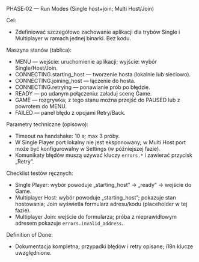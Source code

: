 PHASE‑02 — Run Modes (Single host+join; Multi Host/Join)

Cel:
- Zdefiniować szczegółowo zachowanie aplikacji dla trybów Single i Multiplayer w ramach jednej binarki. Bez kodu.

Maszyna stanów (tablica):
- MENU — wejście: uruchomienie aplikacji; wyjście: wybór Single/Host/Join.  
- CONNECTING.starting_host — tworzenie hosta (lokalnie lub sieciowo).  
- CONNECTING.joining_host — łączenie do hosta.  
- CONNECTING.retrying — ponawianie prób po błędzie.  
- READY — po udanym połączeniu: załaduj scenę Game.  
- GAME — rozgrywka; z tego stanu można przejść do PAUSED lub z powrotem do MENU.  
- FAILED — panel błędu z opcjami Retry/Back.

Parametry techniczne (opisowo):
- Timeout na handshake: 10 s; max 3 próby.  
- W Single Player port lokalny nie jest eksponowany; w Multi Host port może być konfigurowalny w Settings (w późniejszej fazie).  
- Komunikaty błędów muszą używać kluczy `errors.*` i zawierać przycisk „Retry”.

Checklist testów ręcznych:
- Single Player: wybór powoduje „starting_host” → „ready” → wejście do Game.  
- Multiplayer Host: wybór powoduje „starting_host”; pokazuje stan hostowania; Join wyświetla formularz adresu/kodu (placeholder w tej fazie).  
- Multiplayer Join: wejście do formularza; próba z nieprawidłowym adresem pokazuje `errors.invalid_address`.

Definition of Done:
- Dokumentacja kompletna; przypadki błędów i retry opisane; i18n klucze uwzględnione.
